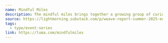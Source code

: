 ```yaml
---
name: Mindful Miles
description: The mindful miles brings together a growing group of curious people to meet up and walk 10k steps. ​It is a space for people who love wandering conversations along a wandering path.
source: https://lightmorning.substack.com/p/weave-report-summer-2025-edition
tags:
  - type/event-series
link: https://luma.com/mindfulmiles
---
```

